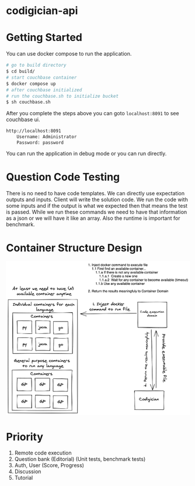 # codigician-api

# Getting Started

You can use docker compose to run the application.
```bash
# go to build directory
$ cd build/
# start couchbase container
$ docker compose up
# after couchbase initialized
# run the couchbase.sh to initialize bucket
$ sh couchbase.sh
```

After you complete the steps above you can goto `localhost:8091` to see couchbase ui.
```
http://localhost:8091
    Username: Administrator
    Password: password
```

You can run the application in debug mode or you can run directly.

# Question Code Testing

There is no need to have code templates. We can directly use expectation outputs and inputs. Client will write the
solution code. We run the code with some inputs and if the output is what we expected then that means the test is
passed. While we run these commands we need to have that information as a json or we will have it like an array. Also
the runtime is important for benchmark.

# Container Structure Design

![container structure](.docs/png/container-structure.png)

# Priority

1. Remote code execution
2. Question bank (Editorial) (Unit tests, benchmark tests)
3. Auth, User (Score, Progress)
4. Discussion
5. Tutorial